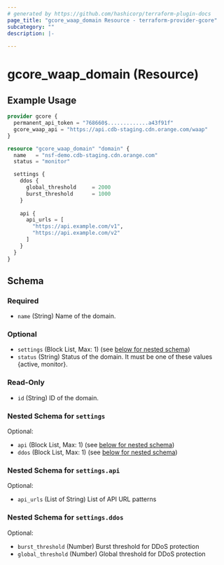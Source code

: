 ```yaml
---
# generated by https://github.com/hashicorp/terraform-plugin-docs
page_title: "gcore_waap_domain Resource - terraform-provider-gcore"
subcategory: ""
description: |-
  
---
```


# gcore_waap_domain (Resource)



## Example Usage

```terraform
provider gcore {
  permanent_api_token = "768660$.............a43f91f"
  gcore_waap_api = "https://api.cdb-staging.cdn.orange.com/waap"
}

resource "gcore_waap_domain" "domain" {
  name   = "nsf-demo.cdb-staging.cdn.orange.com"
  status = "monitor"

  settings {
    ddos {
      global_threshold     = 2000
      burst_threshold      = 1000
    }
    
    api {
      api_urls = [
        "https://api.example.com/v1",
        "https://api.example.com/v2"
      ]
    }
  }
}
```

<!-- schema generated by tfplugindocs -->
## Schema

### Required

- `name` (String) Name of the domain.

### Optional

- `settings` (Block List, Max: 1) (see [below for nested schema](#nestedblock--settings))
- `status` (String) Status of the domain. It must be one of these values {active, monitor}.

### Read-Only

- `id` (String) ID of the domain.

<a id="nestedblock--settings"></a>
### Nested Schema for `settings`

Optional:

- `api` (Block List, Max: 1) (see [below for nested schema](#nestedblock--settings--api))
- `ddos` (Block List, Max: 1) (see [below for nested schema](#nestedblock--settings--ddos))

<a id="nestedblock--settings--api"></a>
### Nested Schema for `settings.api`

Optional:

- `api_urls` (List of String) List of API URL patterns


<a id="nestedblock--settings--ddos"></a>
### Nested Schema for `settings.ddos`

Optional:

- `burst_threshold` (Number) Burst threshold for DDoS protection
- `global_threshold` (Number) Global threshold for DDoS protection
